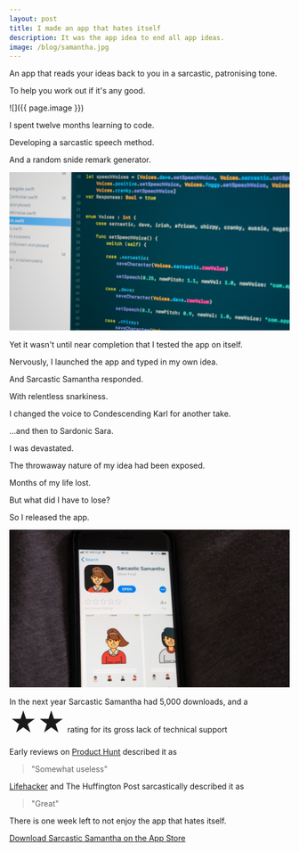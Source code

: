 ```yaml
---
layout: post
title: I made an app that hates itself
description: It was the app idea to end all app ideas.
image: /blog/samantha.jpg
---
```


An app that reads your ideas back to you in a sarcastic, patronising tone.

To help you work out if it's any good.

![]({{ page.image }})

I spent twelve months learning to code.

Developing a sarcastic speech method.

And a random snide remark generator.

![](/blog/samantha-2.jpg)

Yet it wasn't until near completion that I tested the app on itself.

Nervously, I launched the app and typed in my own idea.

And Sarcastic Samantha responded.

With relentless snarkiness.

<div class="youtube-player" data-id="SifTXVA23no" data-thumb="/blog/SS-Sam.png"></div>

I changed the voice to Condescending Karl for another take.

<div class="youtube-player" data-id="XDOtX2_jvD4" data-thumb="/blog/SS-Karl.png"></div>

…and then to Sardonic Sara.

<div class="youtube-player" data-id="cwWS-xWpGFI" data-thumb="/blog/SS-Karen.png"></div>

I was devastated.

The throwaway nature of my idea had been exposed.

Months of my life lost.

But what did I have to lose?

So I released the app.

![](/blog/samantha-3.jpg)

In the next year Sarcastic Samantha had 5,000 downloads, and a <span style="font-size:3rem;">★★</span> rating for its gross lack of technical support

Early reviews on [Product Hunt](https://www.producthunt.com/posts/sarcastic-samantha) described it as

> "Somewhat useless"

[Lifehacker](https://lifehacker.com/ios-sarcastic-samantha-privately-mocks-things-with-you-1818822777) and The Huffington Post sarcastically described it as

> "Great"

There is one week left to not enjoy the app that hates itself.

[Download Sarcastic Samantha on the App Store](https://itunes.apple.com/gb/app/sarcastic-samantha/id1276227679?mt=8)
